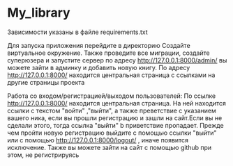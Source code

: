 # My_library
Зависимости указаны в файле requirements.txt

Для запуска приложения перейдите в директорию Создайте виртуальное окружение. Также проведите все миграции, создайте суперюзера и запустите сервер
по адресу http://127.0.0.1:8000/admin/ вы можете зайти в админку и добавить новую книгу. По адресу http://127.0.0.1:8000/ находится центральная страница с ссылками на другие страницы проекта



Работа со входом/регистрацией/выходом пользователей: По ссылке http://127.0.0.1:8000/ находится центральная страница. На ней находится ссылки с текстом "войти" ,"выйти", а также преветствие с указанием вашего ника, если вы прошли регистрацию и зашли на сайт.Если вы не сделали этого, тогда ссылка "выйти" b приветствие пропадает. Прежде чем пройти новую регистрацию выйдите с помощью ссылки "выйти" или с помощью http://127.0.0.1:8000/logout/ , иначе появится исключение. Также вы можете зайти на сайт с помощью github при этом, не регистрируясь
